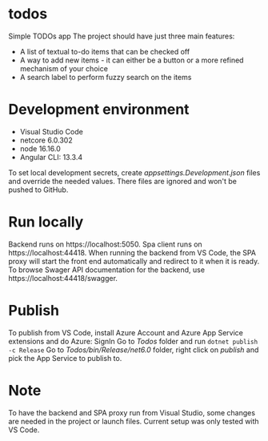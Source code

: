 # todos
Simple TODOs app
The project should have just three main features:

- A list of textual to-do items that can be checked off
- A way to add new items - it can either be a button or a more refined mechanism of your choice
- A search label to perform fuzzy search on the items

# Development environment
- Visual Studio Code 
- netcore 6.0.302
- node 16.16.0
- Angular CLI: 13.3.4

To set local development secrets, create *appsettings.Development.json* files and override the needed values.
There files are ignored and won't be pushed to GitHub.

# Run locally
Backend runs on https://localhost:5050. Spa client runs on https://localhost:44418.
When running the backend from VS Code, the SPA proxy will start the front end automatically and redirect to it when it is ready.
To browse Swager API documentation for the backend, use https://localhost:44418/swagger.

# Publish
To publish from VS Code, install Azure Account and Azure App Service extensions and do Azure: SignIn
Go to *Todos* folder and run 
`dotnet publish -c Release`
Go to *Todos/bin/Release/net6.0* folder, right click on *publish* and pick the App Service to publish to.

# Note
To have the backend and SPA proxy run from Visual Studio, some changes are needed in the project or launch files.
Current setup was only tested with VS Code.


